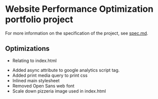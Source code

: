 # Website Performance Optimization portfolio project

For more information on the specification of the project, see [spec.md](spec.md).

## Optimizations

- Relating to index.html
 + Added async attribute to google analytics script tag.
 + Added print media query to print css
 + Inlined main stylesheet
 + Removed Open Sans web font
 + Scale down pizzeria image used in index.html
